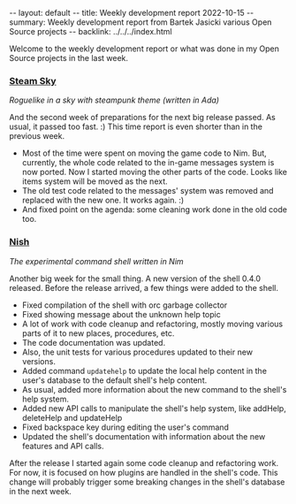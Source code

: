 -- layout: default
-- title: Weekly development report 2022-10-15
-- summary: Weekly development report from Bartek Jasicki various Open Source projects
-- backlink: ../../../index.html

Welcome to the weekly development report or what was done in my Open Source
projects in the last week.

### [Steam Sky](https://www.laeran.pl/repositories/steamsky)

*Roguelike in a sky with steampunk theme (written in Ada)*

And the second week of preparations for the next big release passed. As usual,
it passed too fast. :) This time report is even shorter than in the previous
week.

* Most of the time were spent on moving the game code to Nim. But, currently,
  the whole code related to the in-game messages system is now ported. Now I
  started moving the other parts of the code. Looks like items system will be
  moved as the next.
* The old test code related to the messages' system was removed and replaced
  with the new one. It works again. :)
* And fixed point on the agenda: some cleaning work done in the old code too.

### [Nish](https://www.laeran.pl/repositories/nish)

*The experimental command shell written in Nim*

Another big week for the small thing. A new version of the shell 0.4.0
released. Before the release arrived, a few things were added to the shell.

* Fixed compilation of the shell with orc garbage collector
* Fixed showing message about the unknown help topic
* A lot of work with code cleanup and refactoring, mostly moving various parts
  of it to new places, procedures, etc.
* The code documentation was updated.
* Also, the unit tests for various procedures updated to their new versions.
* Added command `updatehelp` to update the local help content in the user's
  database to the default shell's help content.
* As usual, added more information about the new command to the shell's help
  system.
* Added new API calls to manipulate the shell's help system, like addHelp,
  deleteHelp and updateHelp
* Fixed backspace key during editing the user's command
* Updated the shell's documentation with information about the new features and
  API calls.

After the release I started again some code cleanup and refactoring work. For
now, it is focused on how plugins are handled in the shell's code. This change
will probably trigger some breaking changes in the shell's database in the next
week.
